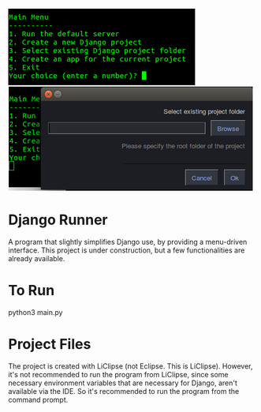 ![Alt text](gallery/mainMenu.png?raw=true "Main menu")  
![Alt text](gallery/SelectExistingFolderMenu.png?raw=true "Choosing a folder")  

# Django Runner
A program that slightly simplifies Django use, by providing a menu-driven interface. This project is under construction, but a few functionalities are already available.  
  
# To Run
python3 main.py  
  
# Project Files
The project is created with LiClipse (not Eclipse. This is LiClipse). However, it's not recommended to run the program from LiClipse, since some necessary environment variables that are necessary for Django, aren't available via the IDE. So it's recommended to run the program from the command prompt.


